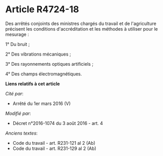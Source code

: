 # Article R4724-18

Des arrêtés conjoints des ministres chargés du travail et de l'agriculture précisent les conditions d'accréditation et les
méthodes à utiliser pour le mesurage :

1° Du bruit ;

2° Des vibrations mécaniques ; 

3° Des rayonnements optiques artificiels ;

4° Des champs électromagnétiques.

**Liens relatifs à cet article**

_Cité par_:

  - Arrêté du 1er mars 2016 (V)

_Modifié par_:

  - Décret n°2016-1074 du 3 août 2016 - art. 4

_Anciens textes_:

  - Code du travail - art. R231-121 al 2 (Ab)
  - Code du travail - art. R231-129 al 2 (Ab)
